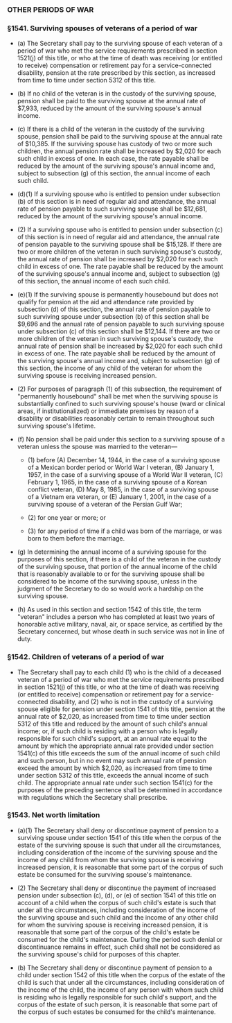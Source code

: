 ### OTHER PERIODS OF WAR

### §1541. Surviving spouses of veterans of a period of war
* (a) The Secretary shall pay to the surviving spouse of each veteran of a period of war who met the service requirements prescribed in section 1521(j) of this title, or who at the time of death was receiving (or entitled to receive) compensation or retirement pay for a service-connected disability, pension at the rate prescribed by this section, as increased from time to time under section 5312 of this title.

* (b) If no child of the veteran is in the custody of the surviving spouse, pension shall be paid to the surviving spouse at the annual rate of $7,933, reduced by the amount of the surviving spouse's annual income.

* (c) If there is a child of the veteran in the custody of the surviving spouse, pension shall be paid to the surviving spouse at the annual rate of $10,385. If the surviving spouse has custody of two or more such children, the annual pension rate shall be increased by $2,020 for each such child in excess of one. In each case, the rate payable shall be reduced by the amount of the surviving spouse's annual income and, subject to subsection (g) of this section, the annual income of each such child.

* (d)(1) If a surviving spouse who is entitled to pension under subsection (b) of this section is in need of regular aid and attendance, the annual rate of pension payable to such surviving spouse shall be $12,681, reduced by the amount of the surviving spouse's annual income.

* (2) If a surviving spouse who is entitled to pension under subsection (c) of this section is in need of regular aid and attendance, the annual rate of pension payable to the surviving spouse shall be $15,128. If there are two or more children of the veteran in such surviving spouse's custody, the annual rate of pension shall be increased by $2,020 for each such child in excess of one. The rate payable shall be reduced by the amount of the surviving spouse's annual income and, subject to subsection (g) of this section, the annual income of each such child.

* (e)(1) If the surviving spouse is permanently housebound but does not qualify for pension at the aid and attendance rate provided by subsection (d) of this section, the annual rate of pension payable to such surviving spouse under subsection (b) of this section shall be $9,696 and the annual rate of pension payable to such surviving spouse under subsection (c) of this section shall be $12,144. If there are two or more children of the veteran in such surviving spouse's custody, the annual rate of pension shall be increased by $2,020 for each such child in excess of one. The rate payable shall be reduced by the amount of the surviving spouse's annual income and, subject to subsection (g) of this section, the income of any child of the veteran for whom the surviving spouse is receiving increased pension.

* (2) For purposes of paragraph (1) of this subsection, the requirement of "permanently housebound" shall be met when the surviving spouse is substantially confined to such surviving spouse's house (ward or clinical areas, if institutionalized) or immediate premises by reason of a disability or disabilities reasonably certain to remain throughout such surviving spouse's lifetime.

* (f) No pension shall be paid under this section to a surviving spouse of a veteran unless the spouse was married to the veteran—

  * (1) before (A) December 14, 1944, in the case of a surviving spouse of a Mexican border period or World War I veteran, (B) January 1, 1957, in the case of a surviving spouse of a World War II veteran, (C) February 1, 1965, in the case of a surviving spouse of a Korean conflict veteran, (D) May 8, 1985, in the case of a surviving spouse of a Vietnam era veteran, or (E) January 1, 2001, in the case of a surviving spouse of a veteran of the Persian Gulf War;

  * (2) for one year or more; or

  * (3) for any period of time if a child was born of the marriage, or was born to them before the marriage.


* (g) In determining the annual income of a surviving spouse for the purposes of this section, if there is a child of the veteran in the custody of the surviving spouse, that portion of the annual income of the child that is reasonably available to or for the surviving spouse shall be considered to be income of the surviving spouse, unless in the judgment of the Secretary to do so would work a hardship on the surviving spouse.

* (h) As used in this section and section 1542 of this title, the term "veteran" includes a person who has completed at least two years of honorable active military, naval, air, or space service, as certified by the Secretary concerned, but whose death in such service was not in line of duty.

### §1542. Children of veterans of a period of war
* The Secretary shall pay to each child (1) who is the child of a deceased veteran of a period of war who met the service requirements prescribed in section 1521(j) of this title, or who at the time of death was receiving (or entitled to receive) compensation or retirement pay for a service-connected disability, and (2) who is not in the custody of a surviving spouse eligible for pension under section 1541 of this title, pension at the annual rate of $2,020, as increased from time to time under section 5312 of this title and reduced by the amount of such child's annual income; or, if such child is residing with a person who is legally responsible for such child's support, at an annual rate equal to the amount by which the appropriate annual rate provided under section 1541(c) of this title exceeds the sum of the annual income of such child and such person, but in no event may such annual rate of pension exceed the amount by which $2,020, as increased from time to time under section 5312 of this title, exceeds the annual income of such child. The appropriate annual rate under such section 1541(c) for the purposes of the preceding sentence shall be determined in accordance with regulations which the Secretary shall prescribe.

### §1543. Net worth limitation
* (a)(1) The Secretary shall deny or discontinue payment of pension to a surviving spouse under section 1541 of this title when the corpus of the estate of the surviving spouse is such that under all the circumstances, including consideration of the income of the surviving spouse and the income of any child from whom the surviving spouse is receiving increased pension, it is reasonable that some part of the corpus of such estate be consumed for the surviving spouse's maintenance.

* (2) The Secretary shall deny or discontinue the payment of increased pension under subsection (c), (d), or (e) of section 1541 of this title on account of a child when the corpus of such child's estate is such that under all the circumstances, including consideration of the income of the surviving spouse and such child and the income of any other child for whom the surviving spouse is receiving increased pension, it is reasonable that some part of the corpus of the child's estate be consumed for the child's maintenance. During the period such denial or discontinuance remains in effect, such child shall not be considered as the surviving spouse's child for purposes of this chapter.

* (b) The Secretary shall deny or discontinue payment of pension to a child under section 1542 of this title when the corpus of the estate of the child is such that under all the circumstances, including consideration of the income of the child, the income of any person with whom such child is residing who is legally responsible for such child's support, and the corpus of the estate of such person, it is reasonable that some part of the corpus of such estates be consumed for the child's maintenance.